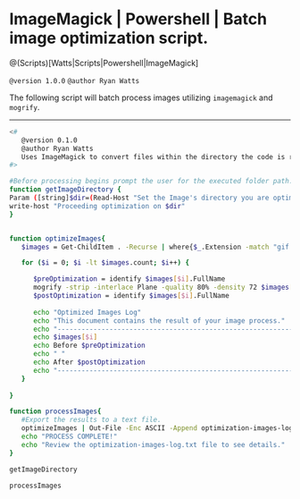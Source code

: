 # ImageMagick | Powershell | Batch image optimization script.
@(Scripts)[Watts|Scripts|Powershell|ImageMagick]

`@version 1.0.0`
`@author Ryan Watts`

The following script will batch process images utilizing `imagemagick` and `mogrify`.

---

```sh
<#
   @version 0.1.0
   @author Ryan Watts
   Uses ImageMagick to convert files within the directory the code is ran under. 
#>

#Before processing begins prompt the user for the executed folder path.
function getImageDirectory {
Param ([string]$dir=(Read-Host "Set the Image's directory you are optimizing."))
write-host "Proceeding optimization on $dir"
}


function optimizeImages{
   $images = Get-ChildItem . -Recurse | where{$_.Extension -match "gif|jpg|jpeg|png"}

   for ($i = 0; $i -lt $images.count; $i++) {

      $preOptimization = identify $images[$i].FullName
      mogrify -strip -interlace Plane -quality 80% -density 72 $images[$i].FullName
      $postOptimization = identify $images[$i].FullName
      
      echo "Optimized Images Log"
      echo "This document contains the result of your image process."
      echo "----------------------------------------------------------------------------"
      echo $images[$i]
      echo Before $preOptimization
      echo " "
      echo After $postOptimization
      echo "----------------------------------------------------------------------------"
   }
 
}

function processImages{
   #Export the results to a text file. 
   optimizeImages | Out-File -Enc ASCII -Append optimization-images-log.txt
   echo "PROCESS COMPLETE!"
   echo "Review the optimization-images-log.txt file to see details."
}

getImageDirectory

processImages


```